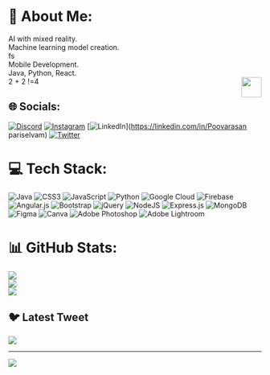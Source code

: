 # 💫 About Me:
AI with mixed reality.<br>Machine learning model creation.<br>fs<br>Mobile Development.<br>Java, Python, React.<br>2 + 2 !=4
<img align="right" src="https://github.com/Anmol-Baranwal/Cool-GIFs-For-GitHub" width="40" height="40" />

## 🌐 Socials:
[![Discord](https://img.shields.io/badge/Discord-%237289DA.svg?logo=discord&logoColor=white)](https://discord.gg/https://discord.gg/YVttBBQn) [![Instagram](https://img.shields.io/badge/Instagram-%23E4405F.svg?logo=Instagram&logoColor=white)](https://instagram.com/cynical_epitome) [![LinkedIn](https://img.shields.io/badge/LinkedIn-%230077B5.svg?logo=linkedin&logoColor=white)](https://linkedin.com/in/Poovarasan pariselvam) [![Twitter](https://img.shields.io/badge/Twitter-%231DA1F2.svg?logo=Twitter&logoColor=white)](https://twitter.com/Poovarasan_2003) 

# 💻 Tech Stack:
![Java](https://img.shields.io/badge/java-%23ED8B00.svg?style=for-the-badge&logo=java&logoColor=white) ![CSS3](https://img.shields.io/badge/css3-%231572B6.svg?style=for-the-badge&logo=css3&logoColor=white) ![JavaScript](https://img.shields.io/badge/javascript-%23323330.svg?style=for-the-badge&logo=javascript&logoColor=%23F7DF1E) ![Python](https://img.shields.io/badge/python-3670A0?style=for-the-badge&logo=python&logoColor=ffdd54) ![Google Cloud](https://img.shields.io/badge/Google%20Cloud-%234285F4.svg?style=for-the-badge&logo=google-cloud&logoColor=white) ![Firebase](https://img.shields.io/badge/firebase-%23039BE5.svg?style=for-the-badge&logo=firebase) ![Angular.js](https://img.shields.io/badge/angular.js-%23E23237.svg?style=for-the-badge&logo=angularjs&logoColor=white) ![Bootstrap](https://img.shields.io/badge/bootstrap-%23563D7C.svg?style=for-the-badge&logo=bootstrap&logoColor=white) ![jQuery](https://img.shields.io/badge/jquery-%230769AD.svg?style=for-the-badge&logo=jquery&logoColor=white) ![NodeJS](https://img.shields.io/badge/node.js-6DA55F?style=for-the-badge&logo=node.js&logoColor=white) ![Express.js](https://img.shields.io/badge/express.js-%23404d59.svg?style=for-the-badge&logo=express&logoColor=%2361DAFB) ![MongoDB](https://img.shields.io/badge/MongoDB-%234ea94b.svg?style=for-the-badge&logo=mongodb&logoColor=white) 	![Figma](https://img.shields.io/badge/figma-%23F24E1E.svg?style=for-the-badge&logo=figma&logoColor=white) ![Canva](https://img.shields.io/badge/Canva-%2300C4CC.svg?style=for-the-badge&logo=Canva&logoColor=white) ![Adobe Photoshop](https://img.shields.io/badge/adobephotoshop-%2331A8FF.svg?style=for-the-badge&logo=adobephotoshop&logoColor=white) ![Adobe Lightroom](https://img.shields.io/badge/Adobe%20Lightroom-31A8FF.svg?style=for-the-badge&logo=Adobe%20Lightroom&logoColor=white)
# 📊 GitHub Stats:
![](https://github-readme-stats.vercel.app/api?username=Poovarasan-2003&theme=dark&hide_border=false&include_all_commits=true&count_private=false)<br/>
![](https://github-readme-streak-stats.herokuapp.com/?user=Poovarasan-2003&theme=dark&hide_border=false)<br/>
![](https://github-readme-stats.vercel.app/api/top-langs/?username=Poovarasan-2003&theme=dark&hide_border=false&include_all_commits=true&count_private=false&layout=compact)

## 🐦 Latest Tweet
[![](https://gtce.itsvg.in/api?username=Poovarasan_2003)](https://github.com/VishwaGauravIn/github-twitter-card-embed)

---
[![](https://visitcount.itsvg.in/api?id=Poovarasan-2003&icon=0&color=0)](https://visitcount.itsvg.in)

<!-- Proudly created with GPRM ( https://gprm.itsvg.in ) -->
